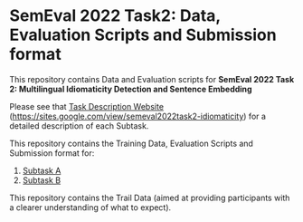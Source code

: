 # SemEval 2022 Task2: Data, Evaluation Scripts and Submission format

This repository contains Data and Evaluation scripts for **SemEval 2022 Task 2: Multilingual Idiomaticity Detection and Sentence Embedding** 

Please see that [Task Description Website](https://sites.google.com/view/semeval2022task2-idiomaticity) (https://sites.google.com/view/semeval2022task2-idiomaticity) for a detailed description of each Subtask. 

This repository contains the Training Data, Evaluation Scripts and Submission format for:
1. [Subtask A](https://github.com/H-TayyarMadabushi/SemEval_2022_Task2-idiomaticity/tree/main/SubTaskA)
2. [Subtask B](https://github.com/H-TayyarMadabushi/SemEval_2022_Task2-idiomaticity/tree/main/SubTaskB)

This repository contains the Trail Data (aimed at providing participants with a clearer understanding of what to expect).  

